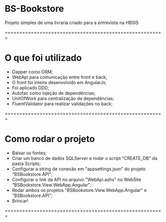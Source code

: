 # BS-Bookstore
Projeto simples de uma livraria criado para a entrevista na HBSIS

=======================================================

# O que foi utilizado
- Dapper como ORM;
- WebApi para comunicação entre front e back;
- O front foi inteiro desenvolvido em AngularJs;
- Foi aplicado DDD;
- Autofac como injeção de dependências;
- UnitOfWork para centralização de dependências;
- FluentValidator para realizar validações no back;

=======================================================

# Como rodar o projeto

- Baixar os fontes;
- Criar um banco de dados SQLServer e rodar o script "CREATE_DB" da pasta Scripts;
- Configurar a string de conexão em "appsettings.json" do projeto "BSBookstore.API";
- Configurar o link da API no arquivo "WebApi.ashx" no WebSite "BSBookstore.View.WebApp.Angular";
- Rodar ambos os projetos "BSBookstore.View.WebApp.Angular" e "BSBookstore.API";
- Brincar!

=======================================================
